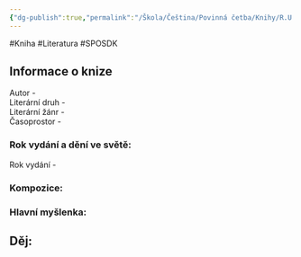 ```yaml
---
{"dg-publish":true,"permalink":"/Škola/Čeština/Povinná četba/Knihy/R.U.R/","created":"1980-01-01T00:00:00.000+01:00","updated":"2024-03-18T08:54:40.568+01:00"}
---
```


#Kniha #Literatura #SPOSDK
## Informace o knize
Autor -  
Literární druh -  
Literární žánr -  
Časoprostor -
### Rok vydání a dění ve světě:
Rok vydání -
### Kompozice:

### Hlavní myšlenka:

## Děj:
